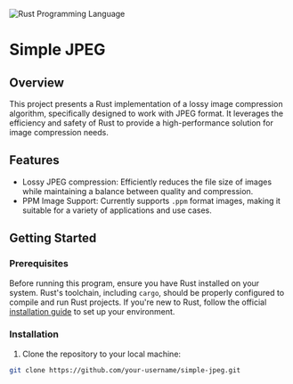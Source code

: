![Rust Programming Language](https://rust-lang.org/logos/rust-logo-512x512.png)

# Simple JPEG

## Overview
This project presents a Rust implementation of a lossy image compression algorithm, specifically designed to work with JPEG format. It leverages the efficiency and safety of Rust to provide a high-performance solution for image compression needs.

## Features
- Lossy JPEG compression: Efficiently reduces the file size of images while maintaining a balance between quality and compression.
- PPM Image Support: Currently supports `.ppm` format images, making it suitable for a variety of applications and use cases.

## Getting Started

### Prerequisites
Before running this program, ensure you have Rust installed on your system. Rust's toolchain, including `cargo`, should be properly configured to compile and run Rust projects. If you're new to Rust, follow the official [installation guide](https://www.rust-lang.org/tools/install) to set up your environment.

### Installation
1. Clone the repository to your local machine:
```bash
git clone https://github.com/your-username/simple-jpeg.git
